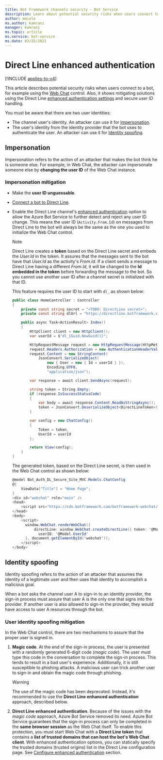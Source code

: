 ```yaml
---
title: Bot Framework channels security - Bot Service
description: Learn about potential security risks when users connect to a bot using the allowed channels
author: mmiele
ms.author: kamrani
manager: kamrani
ms.topic: article
ms.service: bot-service
ms.date: 03/25/2021
---
```


# Direct Line enhanced authentication

[!INCLUDE [applies-to-v4](../includes/applies-to-v4-current.md)]

This article describes potential security risks when users connect to a bot, for example using the [Web Chat](../bot-service-channel-connect-webchat.md#embed-the-web-chat-control-in-a-web-page) control. Also, it shows mitigating solutions using the Direct Line [enhanced authentication settings](../bot-service-channel-connect-directline.md#configure-settings) and secure *user ID* handling.

You must be aware that there are two user identities:

- The channel user's identity. An attacker can use it for [Impersonation](#impersonation).
- The user's identity from the identity provider that the bot uses to authenticate the user. An attacker can use it for [Identity spoofing](#identity-spoofing).

<!-- Broken link: sample deleted. While waiting for the sample to be available, this paragraph has been commented out.  
The code in this article is based on the sample: [MVC DirectLine token controller](https://github.com/microsoft/BotBuilder-Samples/tree/main/experimental/DirectLineTokenSite). See the [Example](#example) section for more details.-->

<!-- Summarized from: https://blog.botframework.com/2018/09/25/enhanced-direct-line-authentication-features/ -->

## Impersonation

Impersonation refers to the action of an attacker that makes the bot think he is someone else. For example, in Web Chat, the attacker can impersonate someone else by **changing the user ID** of the Web Chat instance.

### Impersonation mitigation

- Make the **user ID unguessable**.
- [Connect a bot to Direct Line](../bot-service-channel-connect-directline.md).
- Enable the Direct Line channel's [enhanced authentication](../bot-service-channel-connect-directline.md#configure-settings) option to allow the Azure Bot Service to further detect and reject any user ID change. This means the user ID (`Activity.From.Id`) on messages from Direct Line to the bot will always be the same as the one you used to initialize the Web Chat control.

    > [!NOTE]
    > Direct Line creates a **token** based on the Direct Line secret and embeds the *User.Id* in the token.
    > It assures that the messages sent to the bot have that *User.Id* as the activity's *From.Id*. If a client sends a message to Direct Line having a different *From.Id*, it will be changed to the **Id embedded in the token** before forwarding the message to the bot. So you cannot use another user ID after a channel secret is initialized with that ID.

    This feature requires the user ID to start with `dl_` as shown below:

    <!-- Broken link: sample deleted. While waiting for the sample to be available, replaced by the online snippet below.  
    [!code-csharp[specify user ID](~/../botbuilder-samples/experimental/DirectLineTokenSite/Bot_Auth_DL_Secure_Site_MVC/Controllers/HomeController.cs?range=15-50&highlight=9)] -->

    ```csharp
    public class HomeController : Controller
    {
        private const string secret = "<TODO: DirectLine secret>";
        private const string dlUrl = "https://directline.botframework.com/v3/directline/tokens/generate";
    
        public async Task<ActionResult> Index()
        {
            HttpClient client = new HttpClient();
            var userId = $"dl_{Guid.NewGuid()}";
    
            HttpRequestMessage request = new HttpRequestMessage(HttpMethod.Post, dlUrl);
            request.Headers.Authorization = new AuthenticationHeaderValue("Bearer", secret);
            request.Content = new StringContent(
                JsonConvert.SerializeObject(
                    new { User = new { Id = userId } }),
                    Encoding.UTF8,
                    "application/json");
    
            var response = await client.SendAsync(request);
    
            string token = String.Empty;
            if (response.IsSuccessStatusCode)
            {
                var body = await response.Content.ReadAsStringAsync();
                token = JsonConvert.DeserializeObject<DirectLineToken>(body).token;
            }
    
            var config = new ChatConfig()
            {
                Token = token,
                UserId = userId
            };
    
            return View(config);
        }
    }    
    
    ```

    The generated token, based on the Direct Line secret, is then used in the Web Chat control as shown below:

    <!-- Broken link: sample deleted. While waiting for the sample to be available, replaced by the online snippet below.  
    [!code-csharp[specify token](~/../botbuilder-samples/experimental/DirectLineTokenSite/Bot_Auth_DL_Secure_Site_MVC/Views/Home/Index.cshtml?range=1-16&highlight=11-14)] -->

    ```csharp
    @model Bot_Auth_DL_Secure_Site_MVC.Models.ChatConfig
    @{
        ViewData["Title"] = "Home Page";
    }
    <div id="webchat" role="main" />
    <head>
        <script src="https://cdn.botframework.com/botframework-webchat/latest/webchat.js"></script>
    </head>
    <body>
        <script>
          window.WebChat.renderWebChat({
              directLine: window.WebChat.createDirectLine({ token: '@Model.Token' }),
                userID: '@Model.UserId'
          }, document.getElementById('webchat'));
        </script>
    </body>

    ```

## Identity spoofing

Identity spoofing refers to the action of an attacker that assumes the identity of a legitimate user and then uses that identity to accomplish a malicious goal.

When a bot asks the channel user A to sign-in to an identity provider, the sign-in process must assure that user A is the only one that signs into the provider. If another user is also allowed to sign-in the provider, they would have access to user A resources through the bot.

### User identity spoofing mitigation

In the Web Chat control, there are two mechanisms to assure that the proper user is signed in.

1. **Magic code**. At the end of the sign-in process, the user is presented with a randomly generated 6-digit code (*magic code*). The user must type this code in the conversation to complete the sign-in process. This tends to result in a bad user's experience. Additionally, it is still susceptible to phishing attacks. A malicious user can trick another user to sign-in and obtain the magic code through phishing.

    >[!WARNING]
    > The use of the magic code has been deprecated. Instead, it's recommended to use the **Direct Line enhanced authentication** approach, described below.

1. **Direct Line enhanced authentication**. Because of the issues with the *magic code* approach, Azure Bot Service removed its need. Azure Bot Service guarantees that the sign-in process can only be completed in the **same browser session** as the Web Chat itself.
To enable this protection, you must start Web Chat with a **Direct Line token** that contains a **list of trusted domains that can host the bot's Web Chat client**. With enhanced authentication options, you can statically specify the trusted domains (trusted origins) list in the Direct Line configuration page. See [Configure enhanced authentication](../bot-service-channel-connect-directline.md#configure-enhanced-authentication) section.

  <!-- Broken link: sample deleted. While waiting for the sample to be available, this section has been commented out. 
## Example

The code in this article is based on the sample: [MVC DirectLine token controller](https://github.com/microsoft/BotBuilder-Samples/tree/main/experimental/DirectLineTokenSite).

To run the example, perform the following steps:

1. If you do not have a bot, you can refer to the tutorial [Create a basic bot](bot-builder-tutorial-create-basic-bot.md) to create one.
1. Connect the Direct Line channel to the bot. Follow the steps described in the article [Connect a bot to Direct Line](../bot-service-channel-connect-directline.md).
1. When connecting the bot to the Direct Line, enable the [enhanced authentication](../bot-service-channel-connect-directline.md#configure-settings) option.
1. Copy and securely store the secret key.
1. Finally, assign the secret key in the `HomeController` class, as shown below.

    [!code-csharp[cs sample](~/../botbuilder-samples/experimental/DirectLineTokenSite/Bot_Auth_DL_Secure_Site_MVC/Controllers/HomeController.cs?range=15-19&highlight=3-4)]

    The example (client application) will use the secret key to ask Direct Line to issue a token. This token, along with the user ID, uniquely and securely identifies the user to allow the communication with the bot using the Web Chat control.
-->
